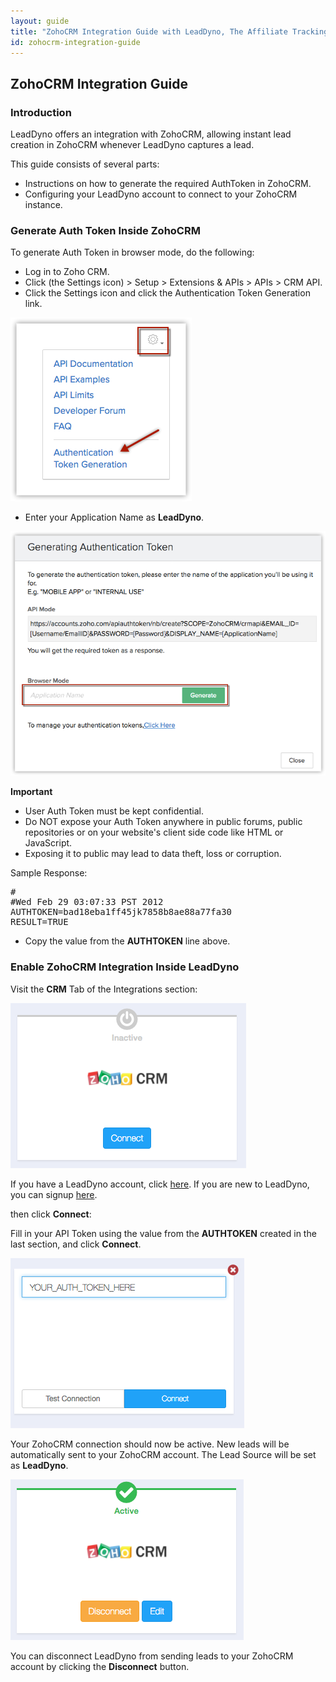 ```yaml
---
layout: guide
title: "ZohoCRM Integration Guide with LeadDyno, The Affiliate Tracking Software & Online Marketing System"
id: zohocrm-integration-guide
---
```


## ZohoCRM Integration Guide

### Introduction

LeadDyno offers an integration with ZohoCRM, allowing instant lead creation in ZohoCRM whenever LeadDyno
captures a lead.

This guide consists of several parts:

* Instructions on how to generate the required AuthToken in ZohoCRM.
* Configuring your LeadDyno account to connect to your ZohoCRM instance.


### Generate Auth Token Inside ZohoCRM ###


To generate Auth Token in browser mode, do the following:

* Log in to Zoho CRM.
* Click  (the Settings icon) > Setup > Extensions & APIs > APIs > CRM API.
* Click the Settings icon and click the Authentication Token Generation link.

![ZohoCRM Settings](img/zohocrm1.png)


* Enter your Application Name as **LeadDyno**.



![ZohoCRM Auth Token](img/zohocrm2.png)

**Important**

* User Auth Token must be kept confidential.
* Do NOT expose your Auth Token anywhere in public forums, public repositories or on your website's client side code like HTML or JavaScript.
* Exposing it to public may lead to data theft, loss or corruption.


Sample Response:
<pre>
#
#Wed Feb 29 03:07:33 PST 2012
AUTHTOKEN=bad18eba1ff45jk7858b8ae88a77fa30
RESULT=TRUE
</pre>

* Copy the value from the **AUTHTOKEN** line above.


### Enable ZohoCRM Integration Inside LeadDyno ###

Visit the **CRM** Tab of the Integrations section:

![ZohoCRM Setup](img/zohocrm3.png)

If you have a LeadDyno account, click [here](https://app.leaddyno.com/integrations/tools). If you are new to LeadDyno, you can signup [here](https://app.leaddyno.com/signup).

then click **Connect**:

Fill in your API Token using the value from the **AUTHTOKEN** created in the last section, and click **Connect**.

![ZohoCRM Setup](img/zohocrm4.png)

Your ZohoCRM connection should now be active. New leads will be automatically sent to your ZohoCRM account. The Lead Source
will be set as **LeadDyno**.

![ZohoCRM Setup](img/zohocrm5.png)

You can disconnect LeadDyno from sending leads to your ZohoCRM account by clicking the **Disconnect** button.
